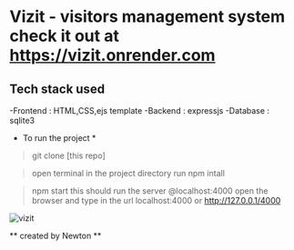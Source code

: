 # Vizit - visitors management system check it out at https://vizit.onrender.com

## Tech stack used
   -Frontend : HTML,CSS,ejs template
   -Backend  : expressjs
   -Database : sqlite3


* To run the project *
> git clone [this repo]

> open terminal in the project directory 
run
> npm intall

>npm start
this should run the server @localhost:4000
>open the browser and type in the url localhost:4000 
>or http://127.0.0.1/4000


![vizit](https://github.com/Newton-Nganga/vizit/assets/93589514/dbe88703-5d9e-4611-abe7-7f6852879d27)




** created by Newton **




